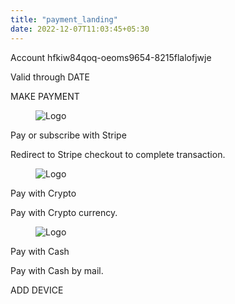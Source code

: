 ```yaml
---
title: "payment_landing"
date: 2022-12-07T11:03:45+05:30
---
```


<section class="back-image" style="background-image:url('/images/stack.jpg');">     
        <div class="main-pge">
<p class="str-12">Account hfkiw84qoq-oeoms9654-8215flalofjwje</p>
    <p class="str-21">Valid through DATE</p>
</div>
<div class="d-flex justify-content-center">
            <div class="col-md-5 p-5 shadow-sm border rounded-5 border-primary">
                   <p class="text-34"><i class="fa fa-minus-circle" aria-hidden="true"></i>MAKE PAYMENT</p>
                <div class="container">
   <div class="row c1">
    <div class="col-sm-4 cll-1"> 
 <figure>
  <img class="bx-img" src="/images/s.png" alt="Logo">  
</figure>
    </div>
    <div class="col-sm-8 cll-2">
    <p class="str-1"> Pay or subscribe with Stripe</p>
    <p class="str-2"> Redirect to Stripe checkout to complete transaction.</p>
    </div>
     </div>
      <div class="row c2">
    <div class="col-sm-4 cll-1">
 <figure>
  <img class="bx-img" src="/images/crypto.png" alt="Logo">  
</figure>
    </div>
    <div class="col-sm-8 cll-2">
    <p class="str-1"> Pay with Crypto</p>
    <p class="str-2"> Pay with Crypto currency.</p>
    </div>
     </div>
      <div class="row c3">
    <div class="col-sm-4 cll-1">
      <figure>
  <img class="bx-img" src="/images/cash.png" alt="Logo">  
</figure>
    </div>
    <div class="col-sm-8 cll-2">
    <p class="str-1"> Pay with Cash</p>
    <p class="str-2"> Pay with Cash by mail.</p>
    </div>
     </div>
</div>
</div>
        </div>
                <p class="text-3"> <i class="fa fa-plus-circle" aria-hidden="true"></i>ADD DEVICE</p>

</section>


